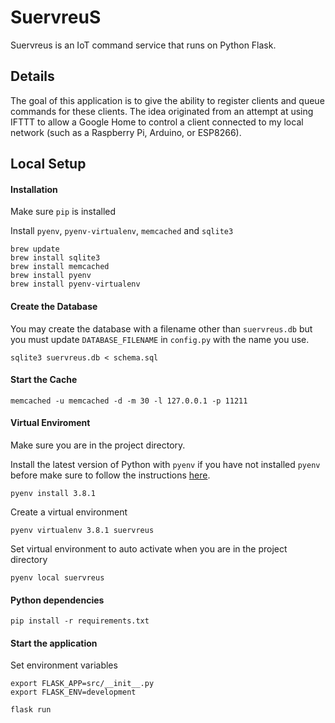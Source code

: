 # SuervreuS 

 Suervreus is an IoT command service that runs on Python Flask. 
 
 
## Details

 The goal of this application is to give the ability to register clients and queue commands for these clients. The idea originated from an attempt at using IFTTT to allow a Google Home to control a client connected to my local network (such as a Raspberry Pi, Arduino, or ESP8266).

## Local Setup

#### Installation

Make sure `pip` is installed

Install `pyenv`, `pyenv-virtualenv`, `memcached` and `sqlite3`


```
brew update
brew install sqlite3
brew install memcached
brew install pyenv
brew install pyenv-virtualenv
```

#### Create the Database

You may create the database with a filename other than `suervreus.db` but
you must update `DATABASE_FILENAME` in `config.py` with the name you use.

```
sqlite3 suervreus.db < schema.sql
```


#### Start the Cache

```
memcached -u memcached -d -m 30 -l 127.0.0.1 -p 11211
```


#### Virtual Enviroment

Make sure you are in the project directory.


Install the latest version of Python with `pyenv` if you have not installed `pyenv` before make sure to follow the instructions [here](https://github.com/pyenv/pyenv#installation).

```
pyenv install 3.8.1
```

Create a virtual environment

```
pyenv virtualenv 3.8.1 suervreus
```


Set virtual environment to auto activate when you are in the project directory

```
pyenv local suervreus
```


#### Python dependencies

```
pip install -r requirements.txt
```

#### Start the application

Set environment variables

```
export FLASK_APP=src/__init__.py
export FLASK_ENV=development
```

```
flask run
```
